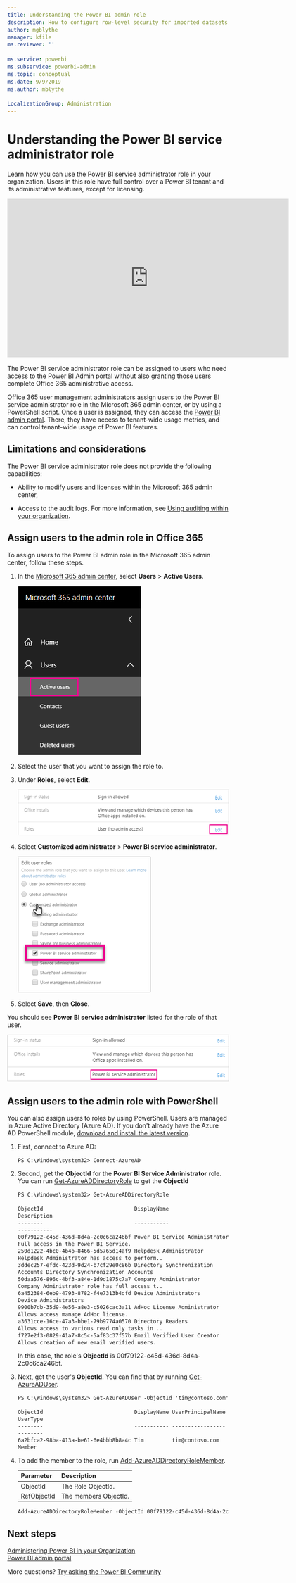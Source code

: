 ```yaml
---
title: Understanding the Power BI admin role
description: How to configure row-level security for imported datasets, and DirectQuery, within the Power BI service.
author: mgblythe
manager: kfile
ms.reviewer: ''

ms.service: powerbi
ms.subservice: powerbi-admin
ms.topic: conceptual
ms.date: 9/9/2019
ms.author: mblythe

LocalizationGroup: Administration
---
```


# Understanding the Power BI service administrator role

Learn how you can use the Power BI service administrator role in your organization. Users in this role have full control over a Power BI tenant and its administrative features, except for licensing.

<iframe width="640" height="360" src="https://www.youtube.com/embed/PQRbdJgEm3k?showinfo=0" frameborder="0" allowfullscreen></iframe>

The Power BI service administrator role can be assigned to users who need access to the Power BI Admin portal without also granting those users complete Office 365 administrative access.

Office 365 user management administrators assign users to the Power BI service administrator role in the Microsoft 365 admin center, or by using a PowerShell script. Once a user is assigned, they can access the [Power BI admin portal](service-admin-portal.md). There, they have access to tenant-wide usage metrics, and can control tenant-wide usage of Power BI features.

## Limitations and considerations

The Power BI service administrator role does not provide the following capabilities:

* Ability to modify users and licenses within the Microsoft 365 admin center,

* Access to the audit logs. For more information, see [Using auditing within your organization](service-admin-auditing.md).

## Assign users to the admin role in Office 365

To assign users to the Power BI admin role in the Microsoft 365 admin center, follow these steps.

1. In the [Microsoft 365 admin center](https://portal.office.com/adminportal/home#/homepage), select **Users** > **Active Users**.

    ![Microsoft 365 admin center](media/service-admin-role/powerbi-admin-users.png)

1. Select the user that you want to assign the role to.

1. Under **Roles**, select **Edit**.

    ![Edit roles](media/service-admin-role/powerbi-admin-edit-roles.png)

1. Select **Customized administrator** > **Power BI service administrator**.

    ![Power BI service administrator](media/service-admin-role/powerbi-admin-role.png)

1. Select **Save**, then **Close**.

You should see **Power BI service administrator** listed for the role of that user.

![Roles](media/service-admin-role/powerbi-admin-role-set.png)

## Assign users to the admin role with PowerShell

You can also assign users to roles by using PowerShell. Users are managed in Azure Active Directory (Azure AD). If you don't already have the Azure AD PowerShell module, [download and install the latest version](https://www.powershellgallery.com/packages/AzureAD/).

1. First, connect to Azure AD:
   ```
   PS C:\Windows\system32> Connect-AzureAD
   ```

1. Second, get the **ObjectId** for the **Power BI Service Administrator** role. You can run [Get-AzureADDirectoryRole](/powershell/module/azuread/get-azureaddirectoryrole) to get the **ObjectId**

    ```
    PS C:\Windows\system32> Get-AzureADDirectoryRole

    ObjectId                             DisplayName                        Description
    --------                             -----------                        -----------
    00f79122-c45d-436d-8d4a-2c0c6ca246bf Power BI Service Administrator     Full access in the Power BI Service.
    250d1222-4bc0-4b4b-8466-5d5765d14af9 Helpdesk Administrator             Helpdesk Administrator has access to perform..
    3ddec257-efdc-423d-9d24-b7cf29e0c86b Directory Synchronization Accounts Directory Synchronization Accounts
    50daa576-896c-4bf3-a84e-1d9d1875c7a7 Company Administrator              Company Administrator role has full access t..
    6a452384-6eb9-4793-8782-f4e7313b4dfd Device Administrators              Device Administrators
    9900b7db-35d9-4e56-a8e3-c5026cac3a11 AdHoc License Administrator        Allows access manage AdHoc license.
    a3631cce-16ce-47a3-bbe1-79b9774a0570 Directory Readers                  Allows access to various read only tasks in ..
    f727e2f3-0829-41a7-8c5c-5af83c37f57b Email Verified User Creator        Allows creation of new email verified users.
    ```

    In this case, the role's **ObjectId** is 00f79122-c45d-436d-8d4a-2c0c6ca246bf.

1. Next, get the user's **ObjectId**. You can find that by running [Get-AzureADUser](/powershell/module/azuread/get-azureaduser).

    ```
    PS C:\Windows\system32> Get-AzureADUser -ObjectId 'tim@contoso.com'

    ObjectId                             DisplayName UserPrincipalName      UserType
    --------                             ----------- -----------------      --------
    6a2bfca2-98ba-413a-be61-6e4bbb8b8a4c Tim         tim@contoso.com        Member
    ```

1. To add the member to the role, run [Add-AzureADDirectoryRoleMember](/powershell/module/azuread/add-azureaddirectoryrolemember).

    | Parameter | Description |
    | --- | --- |
    | ObjectId |The Role ObjectId. |
    | RefObjectId |The members ObjectId. |

    ```powershell
    Add-AzureADDirectoryRoleMember -ObjectId 00f79122-c45d-436d-8d4a-2c0c6ca246bf -RefObjectId 6a2bfca2-98ba-413a-be61-6e4bbb8b8a4c
    ```

## Next steps

[Administering Power BI in your Organization](service-admin-administering-power-bi-in-your-organization.md)  
[Power BI admin portal](service-admin-portal.md)  

More questions? [Try asking the Power BI Community](http://community.powerbi.com/)